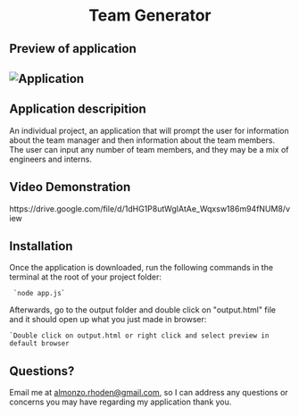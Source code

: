 
<h1 align = "center" > Team Generator </h1>

<h2>Preview of application<h2>

![Application](https://user-images.githubusercontent.com/61447353/107347921-580ec880-6a94-11eb-8814-98c5b5143bc1.PNG)

<h2> Application descripition </h2>

An individual project, an application that will prompt the user for information about the team manager and then information about the team members. The user can input any number of team members, and they may be a mix of engineers and interns.

<h2>Video Demonstration</h2>
https://drive.google.com/file/d/1dHG1P8utWgIAtAe_Wqxsw186m94fNUM8/view 

<h2>Installation</h2>
Once the application is downloaded, run the following commands in the terminal at the root of your project folder: 

     `node app.js`


Afterwards, go to the output folder and double click on "output.html" file and it should open up what you just made in browser:

    `Double click on output.html or right click and select preview in default browser
    

## Questions?
Email me at almonzo.rhoden@gmail.com, so I can address any questions or concerns you may have regarding my application thank you.

